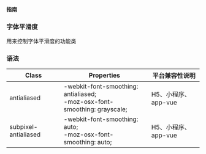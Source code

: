 #### <span class="text-lg text-gray-500 font-normal">指南</span>

<div class="w-screen"></div>

### 字体平滑度
<a-typography-text>
    用来控制字体平滑度的功能类
</a-typography-text>

<CssPrefix />

### 语法
| Class | Properties | 平台兼容性说明
| --- | --- | ---
| <a-link status="success">antialiased</a-link> | <a-link>-webkit-font-smoothing: antialiased;</a-link><br/><a-link>-moz-osx-font-smoothing: grayscale;</a-link> | H5、小程序、app-vue
| <a-link status="success">subpixel-antialiased</a-link> | <a-link>-webkit-font-smoothing: auto;</a-link><br/><a-link>-moz-osx-font-smoothing: auto;</a-link> | H5、小程序、app-vue